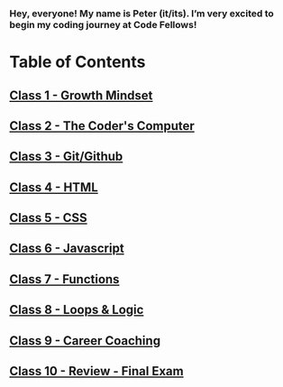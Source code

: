 ### Hey, everyone! My name is Peter (it/its). I’m very excited to begin my coding journey at Code Fellows!

# Table of Contents

## [Class 1 - Growth Mindset](reading_notes_class_1.md)

## [Class 2 - The Coder's Computer](reading_notes_class_2.md)

## [Class 3 - Git/Github](reading_notes_class_3.md)

## [Class 4 - HTML](reading_notes_class_4.md)

## [Class 5 - CSS](reading_notes_class_5.md)

## [Class 6 - Javascript](reading_notes_class_6.md)

## [Class 7 - Functions](reading_notes_class_7.md)

## [Class 8 - Loops & Logic](reading_notes_class_8.md)

## [Class 9 - Career Coaching](reading_notes_class_9.md)

## [Class 10 - Review - Final Exam](reading_notes_class_10.md)